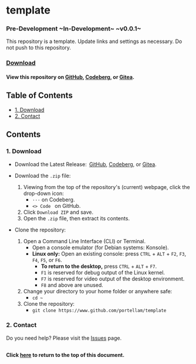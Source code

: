 # template
### Pre-Development ~In-Development~ ~v0.0.1~
This repository is a template. Update links and settings as necessary. Do not push to this repository.

### [Download](#2-download)
#### View this repository on [GitHub][03], [Codeberg][01], or [Gitea][02].
[01]: https://codeberg.org/portellam/template
[02]: https://gitea.com/portellam/template
[03]: https://github.com/portellam/template
##

## Table of Contents
- [1. Download](#1-download)
- [2. Contact](#2-contact)

## Contents
### 1. Download
- Download the Latest Release:&ensp;[GitHub][12], [Codeberg][11], or [Gitea][12].

- Download the `.zip` file:
    1. Viewing from the top of the repository's (current) webpage, click the
        drop-down icon:
        - `···` on Codeberg.
        - `<> Code ` on GitHub.
    2. Click `Download ZIP` and save.
    3. Open the `.zip` file, then extract its contents.

- Clone the repository:
    1. Open a Command Line Interface (CLI) or Terminal.
        - Open a console emulator (for Debian systems: Konsole).
        - **Linux only:** Open an existing console: press `CTRL` + `ALT` + `F2`,
        `F3`, `F4`, `F5`, or `F6`.
            - **To return to the desktop,** press `CTRL` + `ALT` + `F7`.
            - `F1` is reserved for debug output of the Linux kernel.
            - `F7` is reserved for video output of the desktop environment.
            - `F8` and above are unused.
    2. Change your directory to your home folder or anywhere safe:
        - `cd ~`
    3. Clone the repository:
        - `git clone https://www.github.com/portellam/template`

[11]: https://codeberg.org/portellam/template/releases/latest
[12]: https://gitea.com/portellam/template/releases/latest
[13]: https://github.com/portellam/template/releases/latest

### 2. Contact
Do you need help? Please visit the [Issues][21] page.

[21]: https://github.com/portellam/template/issues
##

#### Click [here](#template) to return to the top of this document.